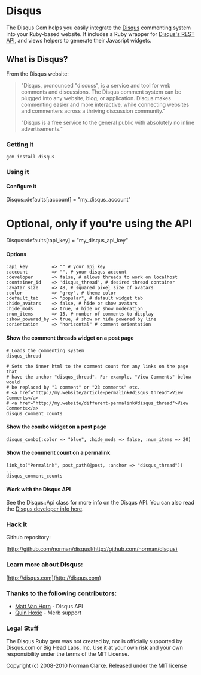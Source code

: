 # Disqus

The Disqus Gem helps you easily integrate the [Disqus](http://disqus.com)
commenting system into your Ruby-based website. It includes a Ruby wrapper for
[Disqus's REST API](http://wiki.disqus.net/API), and views helpers to generate
their Javasript widgets.

## What is Disqus?

From the Disqus website:

> "Disqus, pronounced "discuss", is a service and tool for web comments and
> discussions. The Disqus comment system can be plugged into any website, blog,
> or application. Disqus makes commenting easier and more interactive, while
> connecting websites and commenters across a thriving discussion community."
>
> "Disqus is a free service to the general public with absolutely no inline advertisements."


### Getting it

    gem install disqus

### Using it

#### Configure it

  Disqus::defaults[:account] = "my_disqus_account"
  # Optional, only if you're using the API
  Disqus::defaults[:api_key] = "my_disqus_api_key"


#### Options

    :api_key         => "" # your api key
    :account         => "", # your disqus account
    :developer       => false, # allows threads to work on localhost
    :container_id    => 'disqus_thread', # desired thread container
    :avatar_size     => 48, # squared pixel size of avatars
    :color           => "grey", # theme color
    :default_tab     => "popular", # default widget tab
    :hide_avatars    => false, # hide or show avatars
    :hide_mods       => true, # hide or show moderation
    :num_items       => 15, # number of comments to display
    :show_powered_by => true, # show or hide powered by line
    :orientation     => "horizontal" # comment orientation

#### Show the comment threads widget on a post page

    # Loads the commenting system
    disqus_thread

    # Sets the inner html to the comment count for any links on the page that
    # have the anchor "disqus_thread". For example, "View Comments" below would
    # be replaced by "1 comment" or "23 comments" etc.
    # <a href="http://my.website/article-permalink#disqus_thread">View Comments</a>
    # <a href="http://my.website/different-permalink#disqus_thread">View Comments</a>
    disqus_comment_counts

#### Show the combo widget on a post page

    disqus_combo(:color => "blue", :hide_mods => false, :num_items => 20)

#### Show the comment count on a permalink

    link_to("Permalink", post_path(@post, :anchor => "disqus_thread"))
    ...
    disqus_comment_counts

#### Work with the Disqus API

See the Disqus::Api class for more info on the Disqus API. You can also read the
[Disqus developer info here](http://disqus.com/docs/api/).

### Hack it

Github repository:

[http://github.com/norman/disqus](http://github.com/norman/disqus)

### Learn more about Disqus:

[http://disqus.com](http://disqus.com)

### Thanks to the following contributors:

* [Matt Van Horn](http://github.com/mattvanhorn) - Disqus API
* [Quin Hoxie](http://github.com/qhoxie) - Merb support

### Legal Stuff

The Disqus Ruby gem was not created by, nor is officially supported by
Disqus.com or Big Head Labs, Inc. Use it at your own risk and your own
responsibility under the terms of the MIT License.

Copyright (c) 2008-2010 Norman Clarke. Released under the MIT license
